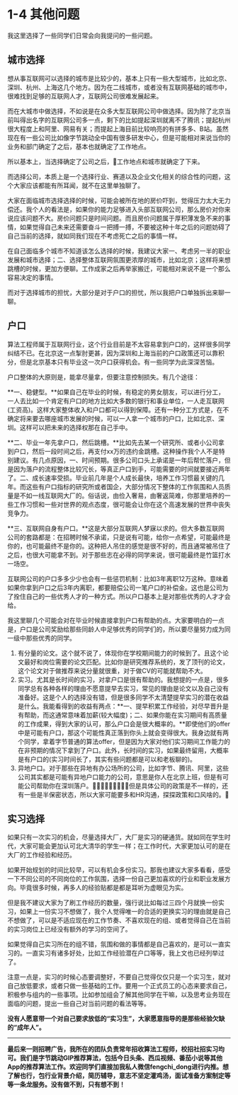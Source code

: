# 1-4 其他问题

我这里选择了一些同学们日常会向我提问的一些问题。

## 城市选择

想从事互联网可以选择的城市是比较少的，基本上只有一些大型城市，比如北京、深圳、杭州、上海这几个地方。因为在二线城市，或者没有互联网基础的城市中，很难找到足够的互联网人才，互联网公司很难发展起来。

而在大城市中做选择，不如说是在众多大型互联网公司中做选择。因为除了北京当前叫得出名字的互联网公司多一点，剩下的比如提起深圳就离不了腾讯；提起杭州很大程度上和阿里、网易有关；而提起上海目前比较响亮的有拼多多、B站。虽然现在有一些公司比如像字节跳动全中国有很多研发中心，但是可能相对来说当你的业务和部门确定了之后，基本也就确定了工作地点。

所以基本上，当选择确定了公司之后，工作地点和城市就确定了下来。

而选择公司，本质上是一个选择行业、赛道以及企业文化相关的综合性的问题，这个大家应该都能有所耳闻，就不在这里单独聊了。

大家在面临城市选择选择的时候，可能会被所在地的房价吓到，觉得压力太大无力偿还。我个人的看法是，如果你的能力足够进入头部互联网公司，那么房价对你来说应该问题不大。房价问题只是时间问题。而且房价问题属于厚积薄发急不来的事情，如果觉得自己未来还需要奋斗一把搏一搏，不要被这种十年之后的问题妨碍了自己当前的选择，就如同我们现在不考虑死亡之后的事情一样。

在自己面临多个城市不知道该怎么选择的时候，我建议大家一、考虑另一半的职业发展和城市选择；二、选择整体互联网氛围更浓厚的城市，比如北京；这样将来想跳槽的时候，更加方便聊。工作成家之后再举家搬迁，可能相对来说不是一个那么容易决定的事情。

而对于选择城市的担忧，大部分是对于户口的担忧，所以我把户口单独拆出来聊一聊。

## 户口

算法工程师属于互联网行业，这个行业目前是不太容易拿到户口的，这样很多同学纠结不已。在北京这一点掣肘更甚，因为深圳和上海当前的户口政策还可以靠积分，但是北京基本只有毕业这一次户口获得机会。有一些同学为此深深苦恼。

户口整体的大原则是，能拿尽量拿，但要注意控制损失。有几个途径：

**一、稳健型。**如果自己在毕业的时候，有稳定的男女朋友，可以进行分工，一人去比如一个肯定有户口的地方比如大多数的银行和事业单位，一人走互联网(工资高)。这样大家整体收入和户口都可以得到保障。还有一种分工方式是，在不确定将来要去哪座城市发展的时候，可以一人拿一个城市的户口，比如北京、深圳。这样可以把未来的选择权那在自己手中。

**二、毕业一年先拿户口，然后跳槽。**比如先去某一个研究所、或者小公司拿到户口，然后一段时间之后，再支付xx万的违约金跳槽。这种操作我个人不是特别建议。有几点原因，一、时间预期。很多公司口头上承诺是一年后帮忙落户，但是因为落户的流程整体比较冗长，等真正户口到手，可能需要的时间就要接近两年了。二、成长速率受损。毕业前几年是个人成长最快，培养工作习惯最关键的几年。而这些有户口指标的研究所或者国企，大部分情况下整体的工作氛围和人员质量是不如一线互联网大厂的。俗话说，由俭入奢易，由奢返简难，你那里培养的一些工作习惯和一些对世界的观点态度，很可能会让你在这个高速发展的世界中丧失竞争力。

**三、互联网自身有户口。**这是大部分互联网人梦寐以求的。但大多数互联网公司的套路都是：在招聘时候不承诺，只是说有可能，给你一点希望，可能最终是你的，也可能最终不是你的。这种把人吊住的感觉是很不好的，而且通常被吊住了之后，也很大可能拿不到。对于那些志在必得的同学来说，很可能最终是竹篮打水一场空。

互联网公司的户口多多少少也会有一些惩罚机制：比如3年离职12万这种。意味着如果你拿到户口之后3年内离职，都要赔偿公司一笔户口的补偿金。这也是公司为了拴住自己的一些优秀人才的一种方式。所以户口基本上是对那些优秀的人才才会给。

我这里聊几个可能会对在毕业时候直接拿到户口有帮助的点。大家要明白的一点是，户口是公司奖励给那些同龄人中足够优秀的同学们的，所以要尽量努力成为同一级中那些优秀的同学。

1. 有分量的论文。这个就不说了，体现你在学校期间能力的时候到了。且这个论文最好和岗位需要的论文匹配。比如你是研究推荐系统的，发了顶刊的论文，这个论文对于做推荐来说分量就很重，对于做CV的可能就帮助不大。
2. 实习。尤其是长时间的实习，对拿户口是很有帮助的。我想提的一点是，很多同学总有各种各样的理由不愿意提早去实习，常见的理由是论文以及自己没有准备好。这是个人的选择没有错，但是很多同学不太清楚提早实习的潜在收益是什么。我能看得到的收益有两点：**一、提早积累工作经验，对尽早晋升是有帮助，而这通常意味着加薪(较大幅度)；二、如果你能在实习期间有高质量的工作成果，得到大家的认可，那么户口会是很大概率的。**即使他们的offer中是可能有户口，那这个可能性真正落到你头上就会变得很大。我身边就有两个同学，拿着字节普通的算法offer，但是因为大家对他们实习期间工作能力的在非预期的情况下拿到了户口。此外，长时间的实习，如果最终留用，大概率是有户口的(实习时间长了，其实有些问题都是可以和老板聊的)。
3. 异地户口。对于那些在异地有办公场所的公司，比如字节、腾讯、阿里，这些公司其实都是可能有异地户口能力的公司，意思是你人在北京上班，但是有可能公司帮助你在深圳落户。但是具体公司的政策是不一样的，还有一些是半保密状态，所以大家可能要多和HR沟通，探探政策和口风啥的。


## 实习选择

如果只有一次实习的机会，尽量选择大厂，大厂是实习的硬通货。就如同在学生时代，大家可能会更加认可北大清华的学生一样；在工作时代，大家更加认可的是在大厂的工作经验和经历。

如果开始规划的时间比较早，可以有机会多份实习。那我也建议大家多看看，感受一下不同公司的不同岗位的工作氛围，选择一份自己更加喜欢的行业和职业发展方向。毕竟很多时候，再多人的经验贴都是都是耳听为虚眼见为实。

但是我不建议大家为了刷工作经历的数量，强行说比如每过三四个月就换一份实习，如果上一份实习不想做了，我个人觉得唯一的合适的更换实习的理由就是自己不想做了，可以是不适应现在的工作节奏、不喜欢现在的组、或者觉得自己在当前的实习岗位上已经没有额外的学习的空间了。

如果觉得自己实习所在的组不错，氛围和做的事情都是自己喜欢的，是可以一直实习的。一直实习有诸多好处，比如工作经验潜在户口等等，我上文也已经列举过了。

注意一点是，实习的时候心态要调整好，不要自己觉得仅仅只是一个实习生，就对自己放低要求，或者只做一些基础的工作。要用一个正式员工的心态来要求自己，积极参与组内的一些事项。比如参加组会了解其他同学在干嘛，以及思考业务现在面临的问题，提出一些自己对当前问题的看法等等。

**没有人愿意带一个对自己要求放低的“实习生”，大家愿意指导的是那些经验欠缺的“成年人”。**

- - - - - 

**最后来一则招聘广告，我所在的团队负责常年招收算法工程师，校招社招实习均可。我们是字节跳动GIP推荐算法，包括今日头条、西瓜视频、番茄小说等其他App的推荐算法工作。欢迎同学们直接加我私人微信fengchi_dong进行内推。想了解也行，包行业背景介绍，简历辅导，意志不坚定灌鸡汤，面试准备方案制定等等一条龙服务。没有做不到，只有想不到！**